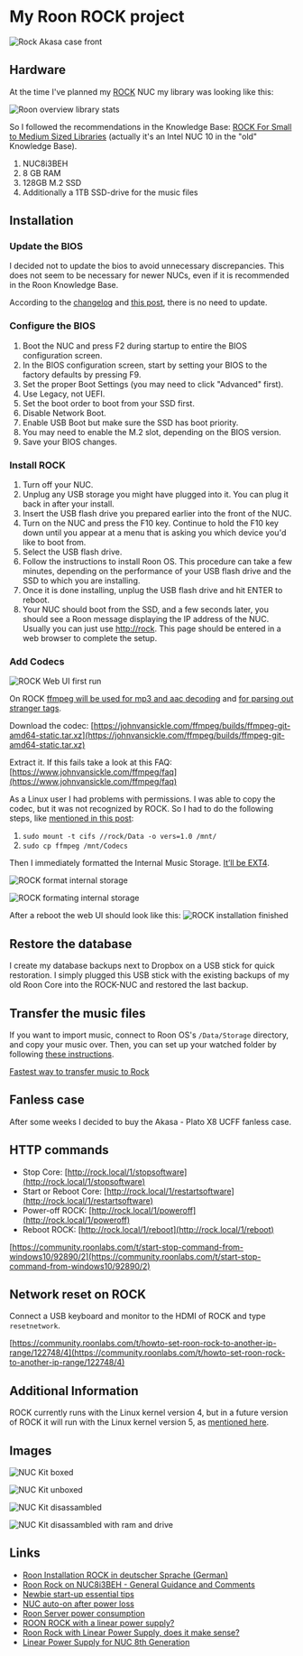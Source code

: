 # My Roon ROCK project

![Rock Akasa case front](../images/rock_akasa_case_front.jpg)

## Hardware

At the time I've planned my [ROCK](https://help.roonlabs.com/portal/en/kb/articles/roon-optimized-core-kit) NUC my library was looking like this:

![Roon overview library stats](../images/roon_overview_library_stats.png)

So I followed the recommendations in the Knowledge Base: [ROCK For Small to Medium Sized Libraries](https://help.roonlabs.com/portal/en/kb/articles/roon-optimized-core-kit#ROCK_For_Small_to_Medium-Sized_Libraries) (actually it's an Intel NUC 10 in the "old" Knowledge Base).

1. NUC8i3BEH
2. 8 GB RAM
3. 128GB M.2 SSD
4. Additionally a 1TB SSD-drive for the music files

## Installation
### Update the BIOS

I decided not to update the bios to avoid unnecessary discrepancies. This does not seem to be necessary for newer NUCs, even if it is recommended in the Roon Knowledge Base.

According to the [changelog](https://downloadmirror.intel.com/29627/eng/BE_0081_ReleaseNotes.pdf) and [this post](https://community.roonlabs.com/t/keeping-intel-nuc-bios-updated-answered-no-need/37696/4), there is no need to update.

### Configure the BIOS

1. Boot the NUC and press F2 during startup to entire the BIOS configuration screen.
2. In the BIOS configuration screen, start by setting your BIOS to the factory defaults by pressing F9.
3. Set the proper Boot Settings (you may need to click "Advanced" first).
  1. Use Legacy, not UEFI.
  2. Set the boot order to boot from your SSD first.
  3. Disable Network Boot.
  4. Enable USB Boot but make sure the SSD has boot priority.
  5. You may need to enable the M.2 slot, depending on the BIOS version.
  6. Save your BIOS changes.

### Install ROCK

1. Turn off your NUC.
2. Unplug any USB storage you might have plugged into it. You can plug it back in after your install.
3. Insert the USB flash drive you prepared earlier into the front of the NUC.
4. Turn on the NUC and press the F10 key. Continue to hold the F10 key down until you appear at a menu that is asking you which device you'd like to boot from.
5. Select the USB flash drive.
6. Follow the instructions to install Roon OS. This procedure can take a few minutes, depending on the performance of your USB flash drive and the SSD to which you are installing.
7. Once it is done installing, unplug the USB flash drive and hit ENTER to reboot.
8. Your NUC should boot from the SSD, and a few seconds later, you should see a Roon message displaying the IP address of the NUC. Usually you can just use [http://rock](http://rock). This page should be entered in a web browser to complete the setup.

### Add Codecs
![ROCK Web UI first run](../images/rock_web_ui_first_run.png)

On ROCK [ffmpeg will be used for mp3 and aac decoding](https://community.roonlabs.com/t/codecs-ffmpeg-for-rock/117646/4) and [for parsing out stranger tags](https://community.roonlabs.com/t/codecs-ffmpeg-for-rock/117646/9).

Download the codec: [https://johnvansickle.com/ffmpeg/builds/ffmpeg-git-amd64-static.tar.xz](https://johnvansickle.com/ffmpeg/builds/ffmpeg-git-amd64-static.tar.xz)

Extract it. If this fails take a look at this FAQ: [https://www.johnvansickle.com/ffmpeg/faq](https://www.johnvansickle.com/ffmpeg/faq)

As a Linux user I had problems with permissions. I was able to copy the codec, but it was not recognized by ROCK. So I had to do the following steps, like [mentioned in this post](https://community.roonlabs.com/t/missing-codecs-after-installing-ffmpeg-with-linux/112754/4):

1. `sudo mount -t cifs //rock/Data -o vers=1.0 /mnt/`
2. `sudo cp ffmpeg /mnt/Codecs`

Then I immediately formatted the Internal Music Storage. [It’ll be EXT4](https://community.roonlabs.com/t/ext4fs-internal-drive-not-recognized/114963/4).

![ROCK format internal storage](../images/rock_format_internal_storage.png)

![ROCK formating internal storage](../images/rock_formating_internal_storage.png)


After a reboot the web UI should look like this:
![ROCK installation finished](../images/rock_installation_finished.png)

## Restore the database

I create my database backups next to Dropbox on a USB stick for quick restoration.
I simply plugged this USB stick with the existing backups of my old Roon Core into the ROCK-NUC and restored the last backup.

## Transfer the music files

If you want to import music, connect to Roon OS's `/Data/Storage` directory, and copy your music over. Then, you can set up your watched folder by following [these instructions](https://kb.roonlabs.com/FAQ:_How_do_I_import_music?).

[Fastest way to transfer music to Rock](https://community.roonlabs.com/t/fastest-way-to-transfer-music-to-rock/115035)

## Fanless case

After some weeks I decided to buy the Akasa - Plato X8 UCFF fanless case.

## HTTP commands

* Stop Core: [http://rock.local/1/stopsoftware](http://rock.local/1/stopsoftware)
* Start or Reboot Core: [http://rock.local/1/restartsoftware](http://rock.local/1/restartsoftware)
* Power-off ROCK: [http://rock.local/1/poweroff](http://rock.local/1/poweroff)
* Reboot ROCK: [http://rock.local/1/reboot](http://rock.local/1/reboot)

[https://community.roonlabs.com/t/start-stop-command-from-windows10/92890/2](https://community.roonlabs.com/t/start-stop-command-from-windows10/92890/2)

## Network reset on ROCK

Connect a USB keyboard and monitor to the HDMI of ROCK and type `resetnetwork`.
  
[https://community.roonlabs.com/t/howto-set-roon-rock-to-another-ip-range/122748/4](https://community.roonlabs.com/t/howto-set-roon-rock-to-another-ip-range/122748/4)

## Additional Information

ROCK currently runs with the Linux kernel version 4, but in a future version of ROCK it will run with the Linux kernel version 5, as [mentioned here](https://community.roonlabs.com/t/linux-kernel-version-for-current-rock-release/115797/6).

## Images
![NUC Kit boxed](../images/nuc_kit_boxed.jpg)

![NUC Kit unboxed](../images/nuc_kit_unboxed.jpg)

![NUC Kit disassambled](../images/nuc_kit_disassembled.jpg)

![NUC Kit disassambled with ram and drive](../images/nuc_kit_disassembled_ram_hds.jpg)

## Links

* [Roon Installation ROCK in deutscher Sprache (German)](https://community.roonlabs.com/t/roon-installation-rock-in-deutscher-sprache/69610)
* [Roon Rock on NUC8i3BEH - General Guidance and Comments](https://community.roonlabs.com/t/roon-rock-on-nuc8i3beh-general-guidance-and-comments/74252)
* [Newbie start-up essential tips](https://community.roonlabs.com/t/newbie-start-up-essential-tips/113126)
* [NUC auto-on after power loss](https://community.roonlabs.com/t/nuc-auto-on-after-power-loss/105702/3)
* [Roon Server power consumption](https://community.roonlabs.com/t/roon-server-power-consumption/104629/8)
* [ROON ROCK with a linear power supply?](https://community.roonlabs.com/t/roon-rock-with-a-linear-power-supply/29838)
* [Roon Rock with Linear Power Supply, does it make sense?](https://community.roonlabs.com/t/roon-rock-with-linear-power-supply-does-it-make-sense/42209)
* [Linear Power Supply for NUC 8th Generation](https://community.roonlabs.com/t/linear-power-supply-for-nuc-8th-generation/96155)

